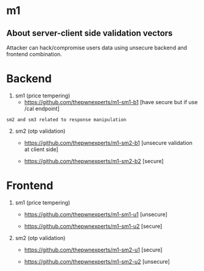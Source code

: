 # m1

## About server-client side validation vectors
Attacker can hack/compromise users data using unsecure backend and frontend combination.

# Backend

1. sm1 (price tempering)
    - https://github.com/thepwnexperts/m1-sm1-b1 [have secure but if use /cal endpoint]

`sm2 and sm3 related to response manipulation`

2. sm2 (otp validation)

    - https://github.com/thepwnexperts/m1-sm2-b1 [unsecure validation at client side]

    - https://github.com/thepwnexperts/m1-sm2-b2 [secure]


# Frontend

1. sm1 (price tempering)
    - https://github.com/thepwnexperts/m1-sm1-u1 [unsecure]

    - https://github.com/thepwnexperts/m1-sm1-u2 [secure]

2. sm2 (otp validation)

    - https://github.com/thepwnexperts/m1-sm2-u1 [secure]

    - https://github.com/thepwnexperts/m1-sm2-u2 [unsecure]

